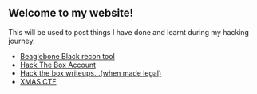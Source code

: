 ## Welcome to my website!

This will be used to post things I have done and learnt during my hacking journey.

- [Beaglebone Black recon tool](BeagleRecon.md)
- [Hack The Box Account](https://www.hackthebox.eu/home/users/profile/60062)
- [Hack the box writeups...(when made legal)](HacktheBox.md)
- [XMAS CTF](XMASCTF.md)
